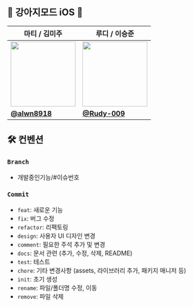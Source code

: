 ## 🐶 강아지모드 iOS 🍎
| 마티 / 김미주 | 루디 / 이승준 |
| --- | --- |
| <center> <img width="150px" src="https://avatars.githubusercontent.com/u/133081015?v=4" /></center> | <center> <img width="150px" src="https://avatars.githubusercontent.com/u/54970536?v=4" /></center> |
| **[@alwn8918](https://github.com/alwn8918)** | **[@Rudy-009](https://github.com/Rudy-009)** |

## 🛠️ 컨벤션
### `Branch`
- 개발중인기능/#이슈번호

### `Commit`
- `feat`: 새로운 기능
- `fix`: 버그 수정
- `refactor`: 리팩토링
- `design`: 사용자 UI 디자인 변경
- `comment`: 필요한 주석 추가 및 변경
- `docs`: 문서 관련 (추가, 수정, 삭제, README)
- `test`: 테스트
- `chore`: 기타 변경사항 (assets, 라이브러리 추가, 패키지 매니저 등)
- `init`: 초기 생성
- `rename`: 파일/폴더명 수정, 이동
- `remove`: 파일 삭제

